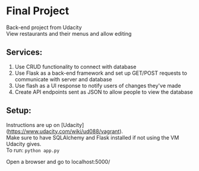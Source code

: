 Final Project
===========

Back-end project from Udacity  
View restaurants and their menus and allow editing


Services:
-----------
1) Use CRUD functionality to connect with database  
2) Use Flask as a back-end framework and set up GET/POST requests to communicate with server and database  
3) Use flash as a UI response to notify users of changes they've made  
4) Create API endpoints sent as JSON to allow people to view the database  

Setup:
-----------
Instructions are up on [Udacity] (https://www.udacity.com/wiki/ud088/vagrant).  
Make sure to have SQLAlchemy and Flask installed if not using the VM Udacity gives.  
To run:
`python app.py`

Open a browser and go to localhost:5000/
